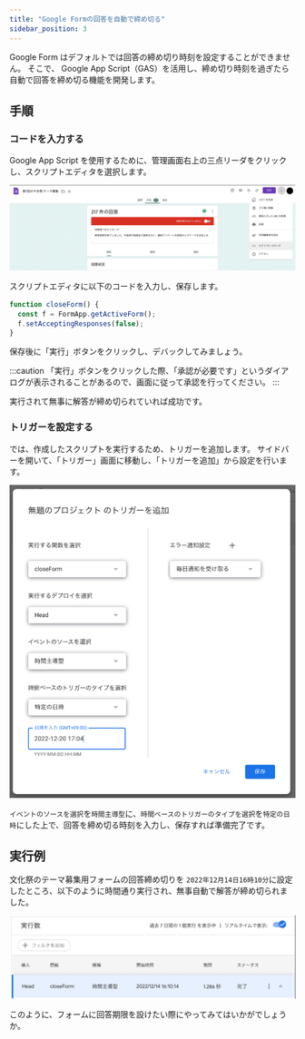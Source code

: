 ```yaml
---
title: "Google Formの回答を自動で締め切る"
sidebar_position: 3
---
```


Google Form はデフォルトでは回答の締め切り時刻を設定することができません。
そこで、 Google App Script（GAS）を活用し、締め切り時刻を過ぎたら自動で回答を締め切る機能を開発します。

## 手順

### コードを入力する

Google App Script を使用するために、管理画面右上の三点リーダをクリックし、スクリプトエディタを選択します。

![](./img/deadline1.png)

スクリプトエディタに以下のコードを入力し、保存します。

```js
function closeForm() {
  const f = FormApp.getActiveForm();
  f.setAcceptingResponses(false);
}
```

保存後に「実行」ボタンをクリックし、デバックしてみましょう。

:::caution
「実行」ボタンをクリックした際、「承認が必要です」というダイアログが表示されることがあるので、画面に従って承認を行ってください。
:::

実行されて無事に解答が締め切られていれば成功です。

### トリガーを設定する

では、作成したスクリプトを実行するため、トリガーを追加します。
サイドバーを開いて、「トリガー」画面に移動し、「トリガーを追加」から設定を行います。

![](./img/deadline2.png)

`イベントのソースを選択`を`時間主導型`に、`時間ベースのトリガーのタイプを選択`を`特定の日時`にした上で、回答を締め切る時刻を入力し、保存すれば準備完了です。

## 実行例

文化祭のテーマ募集用フォームの回答締め切りを `2022年12月14日16時10分`に設定したところ、以下のように時間通り実行され、無事自動で解答が締め切られました。

![](./img/deadline3.png)

このように、フォームに回答期限を設けたい際にやってみてはいかがでしょうか。
